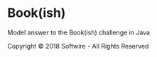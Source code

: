 # Book(ish)

Model answer to the Book(ish) challenge in Java

Copyright © 2018 Softwire - All Rights Reserved
